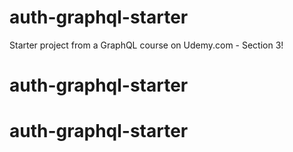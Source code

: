 # auth-graphql-starter
Starter project from a GraphQL course on Udemy.com - Section 3!
# auth-graphql-starter
# auth-graphql-starter
